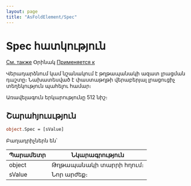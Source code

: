 ```yaml
---
layout: page
title: "AsFoldElement/Spec"
---
```



# Spec հատկություն

[См. также](../AsFoldElement.md) Օրինակ [Применяется к](../AsFoldElement.md)


Վերադարձնում կամ նշանակում է թղթապանակի ազատ լրացման դաշտը։ Նախատեսված է փաստաթղթի վերաբերյալ լրացուցիչ տեղեկություն պահելու համար։

Առավելագուն երկարությունը 512 նիշ։

## Շարահյուսւթյուն

``` vb
object.Spec = [sValue]
```

Բաղադրիչներն են՝

| Պարամետր | Նկարագրություն |
|--|--|
| object | Թղթապանակի տարրի հղում։ |
| sValue | Նոր արժեք։ |

